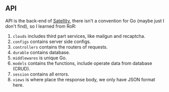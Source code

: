 ## API

API is the back-end of [Satellity](https://satellity.org), there isn't a convention for Go (maybe just I don't find), so I learned from RoR:

1. `clouds` includes third part services, like mailgun and recaptcha.
2. `configs` contains server side configs.
3. `controllers` contains the routers of requests.
4. `durable` contains database.
5. `middlewares` is unique Go.
6. `models` contains the functions, include operate data from database (CRUD).
7. `session` contains all errors.
8. `views` is where place the response body, we only have JSON format here.
